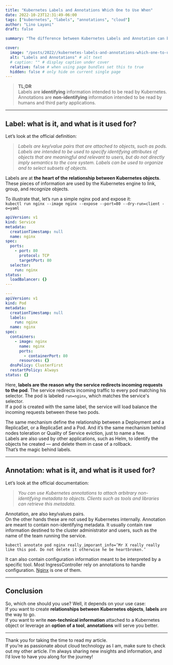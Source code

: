 ```yaml
---
title: "Kubernetes Labels and Annotations Which One to Use When"
date: 2022-10-23T12:31:49-06:00
tags: ["kubernetes", "labels", "annotations", "cloud"]
author: "Lino Layani"
draft: false

summary: "The difference between Kubernetes Labels and Annotation can be misleading at first. Both are metadata attached to a pod, but serve different purposes."

cover:
  image: "/posts/2022//kubernetes-labels-and-annotations-which-one-to-use-when/images/1.png" # image path/url
  alt: "Labels and Annotations" # alt text
  # caption: "" # display caption under cover
  relative: false # when using page bundles set this to true
  hidden: false # only hide on current single page
---
```


> **TL;DR**  
> Labels are **identifying** information intended to be read by Kubernetes.  
> Annotations are **non-identifying** information intended to be read by humans and third party applications.

---

## **Label: what is it, and what is it used for?**

Let’s look at the official definition:

> _Labels are key/value pairs that are attached to objects, such as pods. Labels are intended to be used to specify identifying attributes of objects that are meaningful and relevant to users, but do not directly imply semantics to the core system. Labels can be used to organize and to select subsets of objects._

Labels are at **the heart of the relationship between Kubernetes objects**. These pieces of information are used by the Kubernetes engine to link, group, and recognize objects.

To illustrate that, let’s run a simple nginx pod and expose it:  
`kubectl run nginx --image nginx --expose --port=80 --dry-run=client -o=yaml`

```yaml {linenos=true,hl_lines=[12,23]}
apiVersion: v1
kind: Service
metadata:
  creationTimestamp: null
  name: nginx
spec:
  ports:
    - port: 80
      protocol: TCP
      targetPort: 80
  selector:
    run: nginx
status:
  loadBalancer: {}
---

---
apiVersion: v1
kind: Pod
metadata:
  creationTimestamp: null
  labels:
    run: nginx
  name: nginx
spec:
  containers:
    - image: nginx
      name: nginx
      ports:
        - containerPort: 80
      resources: {}
  dnsPolicy: ClusterFirst
  restartPolicy: Always
status: {}
```

Here, **labels are the reason why the service redirects incoming requests to the pod**. The service redirects incoming traffic to every pod matching his selector. The pod is labeled `run=nginx`, which matches the service's selector.  
If a pod is created with the same label, the service will load balance the incoming requests between these two pods.

The same mechanism define the relationship between a Deployment and a ReplicaSet, or a ReplicaSet and a Pod. And it’s the same mechanism behind nodes toleration or Quality of Service eviction, just to name a few.  
Labels are also used by other applications, such as Helm, to identify the objects he created — and delete them in case of a rollback.  
That’s the magic behind labels.

---

## Annotation: what is it, and what is it used for?

Let’s look at the official documentation:

> _You can use Kubernetes annotations to attach arbitrary non-identifying metadata to objects. Clients such as tools and libraries can retrieve this metadata._

Annotation, are also key/values pairs.  
On the other hands these are not used by Kubernetes internally. Annotation are meant to contain non-identifying metadata. It usually contain raw information destined to the cluster administrator and users, such as the name of the team running the service.

`kubectl annotate pod nginx really_imporant_info=’Mr X really really like this pod. Do not delete it otherwise he be heartbroken.’`

It can also contain configuration information meant to be interpreted by a specific tool. Most IngressController rely on annotations to handle configuration. [Nginx](https://docs.nginx.com/nginx-ingress-controller/configuration/ingress-resources/advanced-configuration-with-annotations/) is one of them.

---

## Conclusion

So, which one should you use? Well, it depends on your use case:  
If you want to create **relationships between Kubernetes objects**, **labels** are the way to go.  
If you want to write **non-technical information** attached to a Kubernetes object or leverage an **option of a tool**, **annotations** will serve you better.

---

Thank you for taking the time to read my article.  
If you’re as passionate about cloud technology as I am, make sure to check out my other article. I‘m always sharing new insights and information, and I’d love to have you along for the journey!
